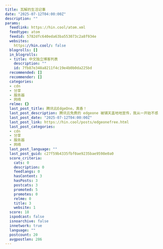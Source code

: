 ```yaml
---
title: 瓦解的生活记事
date: "2025-07-12T04:00:00Z"
description: ""
params:
  feedlink: https://hin.cool/atom.xml
  feedtype: atom
  feedid: 5782dfc640eda63ba553073c2a8f934e
  websites:
    https://hin.cool/: false
  blogrolls: []
  in_blogrolls:
  - title: 中文独立博客列表
    description: ""
    id: 7fb87e348a8211f4c19e4b0b0da225bd
  recommended: []
  recommender: []
  categories:
  - cdn
  - 分享
  - 服务器
  - 网络
  relme: {}
  last_post_title: 腾讯云EdgeOne，真香！
  last_post_description: 腾讯云免费的 edgeone 被铺天盖地地宣传，我从一开始不感兴趣到后面上手体验，不限流量，还有安全防护，有国内节点加速，体验只能说：真香！
  last_post_date: "2025-07-12T04:00:00Z"
  last_post_link: https://hin.cool/posts/edgeonefree.html
  last_post_categories:
  - cdn
  - 分享
  - 服务器
  - 网络
  last_post_language: ""
  last_post_guid: c27f59b4335fbf0ae9235bae9598e0a0
  score_criteria:
    cats: 0
    description: 0
    feedlangs: 0
    hasContent: 3
    hasPosts: 3
    postcats: 3
    promoted: 5
    promotes: 0
    relme: 0
    title: 3
    website: 1
  score: 18
  ispodcast: false
  isnoarchive: false
  innetwork: true
  language: ""
  postcount: 20
  avgpostlen: 286
---
```

